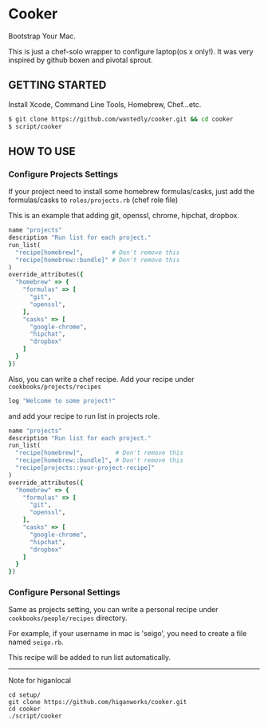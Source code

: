 # Cooker
Bootstrap Your Mac.

This is just a chef-solo wrapper to configure laptop(os x only!).
It was very inspired by github boxen and pivotal sprout.

## GETTING STARTED
Install Xcode, Command Line Tools, Homebrew, Chef...etc.

```bash
$ git clone https://github.com/wantedly/cooker.git && cd cooker
$ script/cooker
```

## HOW TO USE
### Configure Projects Settings
If your project need to install some homebrew formulas/casks,
just add the formulas/casks to `roles/projects.rb` (chef role file)

This is an example that adding git, openssl, chrome, hipchat, dropbox.

```ruby
name "projects"
description "Run list for each project."
run_list(
  "recipe[homebrew]",        # Don't remove this
  "recipe[homebrew::bundle]" # Don't remove this
)
override_attributes({
  "homebrew" => {
    "formulas" => [
      "git",
      "openssl",
    ],
    "casks" => [
      "google-chrome",
      "hipchat",
      "dropbox"
    ]
  }
})
```

Also, you can write a chef recipe.
Add your recipe under `cookbooks/projects/recipes`

```ruby
log "Welcome to some project!"
```

and add your recipe to run list in projects role.

```ruby
name "projects"
description "Run list for each project."
run_list(
  "recipe[homebrew]",         # Don't remove this
  "recipe[homebrew::bundle]", # Don't remove this
  "recipe[projects::your-project-recipe]"
)
override_attributes({
  "homebrew" => {
    "formulas" => [
      "git",
      "openssl",
    ],
    "casks" => [
      "google-chrome",
      "hipchat",
      "dropbox"
    ]
  }
})

```

### Configure Personal Settings
Same as projects setting, you can write a personal recipe under
 `cookbooks/people/recipes` directory.

For example, if your username in mac is 'seigo',
 you need to create a file named `seigo.rb`.

This recipe will be added to run list automatically.


----


Note for higanlocal

```
cd setup/
git clone https://github.com/higanworks/cooker.git
cd cooker
./script/cooker
```